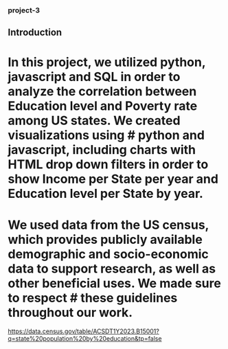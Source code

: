 ### project-3

## Introduction

# In this project, we utilized python, javascript and SQL in order to analyze the correlation between Education level and Poverty rate among US states. We created visualizations using # python and javascript, including charts with HTML drop down filters in order to show Income per State per year and Education level per State by year.

# We used data from the US census, which provides publicly available demographic and socio-economic data to support research, as well as other beneficial uses. We made sure to respect # these guidelines throughout our work.






https://data.census.gov/table/ACSDT1Y2023.B15001?q=state%20population%20by%20education&tp=false

